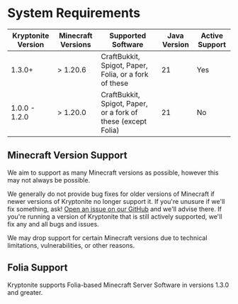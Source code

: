# System Requirements

| Kryptonite Version | Minecraft Versions | Supported Software                                            | Java Version | Active Support |
|--------------------|--------------------|---------------------------------------------------------------|--------------|----------------|
| 1.3.0+             | > 1.20.6           | CraftBukkit, Spigot, Paper, Folia, or a fork of these         | 21           | Yes            |
| 1.0.0 - 1.2.0      | > 1.20.0           | CraftBukkit, Spigot, Paper, or a fork of these (except Folia) | 21           | No             |

## Minecraft Version Support
We aim to support as many Minecraft versions as possible, however this may not always be possible.

We generally do not provide bug fixes for older versions of Minecraft if newer versions of Kryptonite no longer support it.
If you're unusure if we'll fix something, ask! [Open an issue on our GitHub](https://github.com/lewmc/kryptonite/issues) and we'll advise there.
If you're running a version of Kryptonite that is still actively supported, we'll fix any and all bugs and issues.

We may drop support for certain Minecraft versions due to technical limitations, vulnerabilities, or other reasons.

## Folia Support
Kryptonite supports Folia-based Minecraft Server Software in versions 1.3.0 and greater.